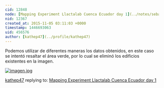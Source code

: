 ```yaml
---
cid: 12848
node: [Mapping Experiment Llactalab Cuenca Ecuador day 1](../notes/sebasvanegasb/11-04-2015/mapping-experiment-llactalab-cuenca-ecuador-day-1)
nid: 12367
created_at: 2015-11-05 03:11:03 +0000
timestamp: 1446693063
uid: 456576
author: [kathep47](../profile/kathep47)
---
```


Podemos utilizar de diferentes maneras los datos obtenidos, en este caso se intentó resaltar el área verde, por lo cual se eliminó los edificios existentes en la imagen.

[![imagen.jpg](https://i.publiclab.org/system/images/photos/000/012/493/medium/imagen.jpg)](https://i.publiclab.org/system/images/photos/000/012/493/original/imagen.jpg)



[kathep47](../profile/kathep47) replying to: [Mapping Experiment Llactalab Cuenca Ecuador day 1](../notes/sebasvanegasb/11-04-2015/mapping-experiment-llactalab-cuenca-ecuador-day-1)

